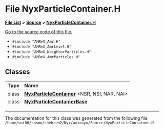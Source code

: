 
# File NyxParticleContainer.H


[**File List**](files.md) **>** [**Source**](dir_74389ed8173ad57b461b9d623a1f3867.md) **>** [**NyxParticleContainer.H**](NyxParticleContainer_8H.md)

[Go to the source code of this file.](NyxParticleContainer_8H_source.md)



* `#include "AMReX_Amr.H"`
* `#include "AMReX_AmrLevel.H"`
* `#include "AMReX_NeighborParticles.H"`
* `#include "AMReX_AmrParticles.H"`










## Classes

| Type | Name |
| ---: | :--- |
| class | [**NyxParticleContainer**](classNyxParticleContainer.md) &lt;NSR, NSI, NAR, NAI&gt;<br> |
| class | [**NyxParticleContainerBase**](classNyxParticleContainerBase.md) <br> |














------------------------------
The documentation for this class was generated from the following file `/home/uni06/cosmo/cbehren2/Nyx/axionyx/Source/NyxParticleContainer.H`
